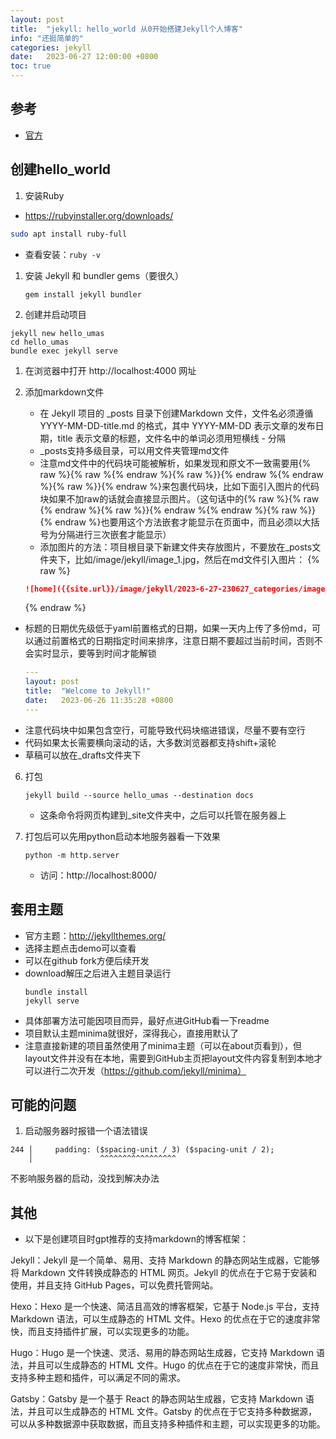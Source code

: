 ```yaml
---
layout: post
title:  "jekyll: hello_world 从0开始搭建Jekyll个人博客"
info: "还挺简单的"
categories: jekyll
date:   2023-06-27 12:00:00 +0800
toc: true
---
```


## 参考
- [官方](https://www.jekyll.com.cn/docs/)


## 创建hello_world

1. 安装Ruby  
- https://rubyinstaller.org/downloads/  
```bash
sudo apt install ruby-full
```
- 查看安装：```ruby -v ```

1. 安装 Jekyll 和 bundler gems（要很久）
   
    ```
    gem install jekyll bundler
    ```

2. 创建并启动项目
  ```
  jekyll new hello_umas
  cd hello_umas
  bundle exec jekyll serve
  ```

1. 在浏览器中打开 http://localhost:4000 网址


5. 添加markdown文件
   - 在 Jekyll 项目的 _posts 目录下创建Markdown 文件，文件名必须遵循 YYYY-MM-DD-title.md 的格式，其中 YYYY-MM-DD 表示文章的发布日期，title 表示文章的标题，文件名中的单词必须用短横线 - 分隔
   - _posts支持多级目录，可以用文件夹管理md文件
   - 注意md文件中的代码块可能被解析，如果发现和原文不一致需要用{% raw %}{% raw %{% endraw %}{% raw %}}{% endraw %{% endraw %}{% raw %}}{% endraw %}来包裹代码块，比如下面引入图片的代码块如果不加raw的话就会直接显示图片。（这句话中的{% raw %}{% raw {% endraw %}{% raw %}}{% endraw %{% endraw %}{% raw %}}{% endraw %}也要用这个方法嵌套才能显示在页面中，而且必须以大括号为分隔进行三次嵌套才能显示）
   - 添加图片的方法：项目根目录下新建文件夹存放图片，不要放在_posts文件夹下，比如/image/jekyll/image_1.jpg，然后在md文件引入图片：
    {% raw %}
    ```md
    ![home]({{site.url}}/image/jekyll/2023-6-27-230627_categories/image_1.jpg)
    ```
    {% endraw %}
  - 标题的日期优先级低于yaml前置格式的日期，如果一天内上传了多份md，可以通过前置格式的日期指定时间来排序，注意日期不要超过当前时间，否则不会实时显示，要等到时间才能解锁
    ```yaml
    ---
    layout: post
    title:  "Welcome to Jekyll!"
    date:   2023-06-26 11:35:28 +0800
    ---
    ```
  - 注意代码块中如果包含空行，可能导致代码块缩进错误，尽量不要有空行
  - 代码如果太长需要横向滚动的话，大多数浏览器都支持shift+滚轮
  - 草稿可以放在_drafts文件夹下

6. 打包
    ```
    jekyll build --source hello_umas --destination docs
    ```
    - 这条命令将网页构建到_site文件夹中，之后可以托管在服务器上

7. 打包后可以先用python启动本地服务器看一下效果

    ```
    python -m http.server
    ```
    - 访问：http://localhost:8000/




## 套用主题

- 官方主题：http://jekyllthemes.org/
- 选择主题点击demo可以查看
- 可以在github fork方便后续开发
- download解压之后进入主题目录运行
  ```
  bundle install
  jekyll serve
  ```
- 具体部署方法可能因项目而异，最好点进GitHub看一下readme
- 项目默认主题minima就很好，深得我心，直接用默认了
- 注意直接新建的项目虽然使用了minima主题（可以在about页看到），但layout文件并没有在本地，需要到GitHub主页把layout文件内容复制到本地才可以进行二次开发（https://github.com/jekyll/minima）




## 可能的问题

1. 启动服务器时报错一个语法错误

```
244 │     padding: ($spacing-unit / 3) ($spacing-unit / 2);
    │               ^^^^^^^^^^^^^^^^^
```

不影响服务器的启动，没找到解决办法


## 其他

- 以下是创建项目时gpt推荐的支持markdown的博客框架：

Jekyll：Jekyll 是一个简单、易用、支持 Markdown 的静态网站生成器，它能够将 Markdown 文件转换成静态的 HTML 网页。Jekyll 的优点在于它易于安装和使用，并且支持 GitHub Pages，可以免费托管网站。

Hexo：Hexo 是一个快速、简洁且高效的博客框架，它基于 Node.js 平台，支持 Markdown 语法，可以生成静态的 HTML 文件。Hexo 的优点在于它的速度非常快，而且支持插件扩展，可以实现更多的功能。

Hugo：Hugo 是一个快速、灵活、易用的静态网站生成器，它支持 Markdown 语法，并且可以生成静态的 HTML 文件。Hugo 的优点在于它的速度非常快，而且支持多种主题和插件，可以满足不同的需求。

Gatsby：Gatsby 是一个基于 React 的静态网站生成器，它支持 Markdown 语法，并且可以生成静态的 HTML 文件。Gatsby 的优点在于它支持多种数据源，可以从多种数据源中获取数据，而且支持多种插件和主题，可以实现更多的功能。